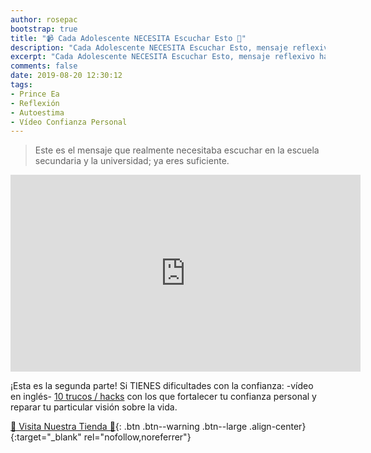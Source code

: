 ```yaml
---
author: rosepac
bootstrap: true
title: "📹 Cada Adolescente NECESITA Escuchar Esto 🎒"
description: "Cada Adolescente NECESITA Escuchar Esto, mensaje reflexivo hacía la vida actual de los adolescentes y la mirada de la sociedad sobre ellos"
excerpt: "Cada Adolescente NECESITA Escuchar Esto, mensaje reflexivo hacía la vida actual de los adolescentes y la mirada de la sociedad sobre ellos"
comments: false
date: 2019-08-20 12:30:12
tags:
- Prince Ea
- Reflexión
- Autoestima
- Vídeo Confianza Personal
---
```


> Este es el mensaje que realmente necesitaba escuchar en la escuela secundaria y la universidad; ya eres suficiente.

<iframe width="560" height="315" src="https://www.youtube.com/embed/UB7nGT3egak" frameborder="0" allow="accelerometer; autoplay; encrypted-media; gyroscope; picture-in-picture" allowfullscreen></iframe>

¡Esta es la segunda parte! Si TIENES dificultades con la confianza: -vídeo en inglés- [10 trucos / hacks](https://10confidencehacks.com/video-training "10 trucos con los que fortalecer tu confianza personal") con los que fortalecer tu confianza personal y reparar tu particular visión sobre la vida.

[🎁 Visita Nuestra Tienda 🎁](https://www.amazon.es/shop/cibercursos){: .btn .btn--warning .btn--large .align-center}{:target="_blank" rel="nofollow,noreferrer"}
<!-- ## Redacción -->

<!-- Fuente [Lyrics Translate](https://lyricstranslate.com) Transcripción por [lolaeocho](https://lyricstranslate.com/es/translator/lolaeocho) -->